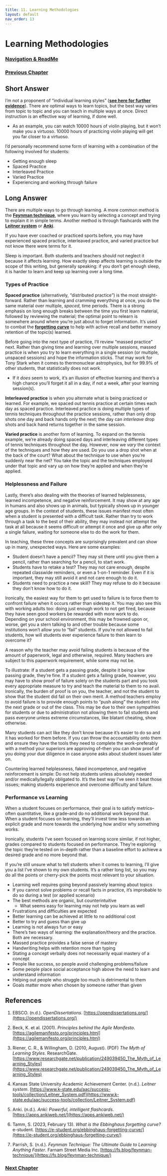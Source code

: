 ```yaml
---
title: 11. Learning Methodologies
layout: default
nav_order: 13
---
```

# Learning Methodologies

### [Navigation & ReadMe](README.md)

### [Previous Chapter](Z010_Agile_Teaching_Framework.md)

## **Short Answer**

I’m not a proponent of “individual learning styles” ([**see here for further evidence**](https://www.researchgate.net/publication/249039450_The_Myth_of_Learning_Styles)). There are optimal ways to learn topics, but the best way varies from topic to topic and you can teach in multiple ways at once. Direct instruction is an effective way of learning, if done well.

- As an example, you can watch 10000 hours of violin playing, but it won’t make you a virtuoso. 10000 hours of practicing violin playing will get you far closer to a virtuoso.

I’d personally recommend some form of learning with a combination of the following involved for students:

- Getting enough sleep
- Spaced Practice
- Interleaved Practice
- Varied Practice
- Experiencing and working through failure

## **Long Answer**

There are multiple ways to go through learning. A more common method is the [**Feynman technique**](https://fs.blog/feynman-technique/), where you learn by selecting a concept and trying to explain it in simple terms. Another method is through flashcards with the [**Leitner system**](https://www.k-state.edu/aac/success-tools/collection/Leitner_System.pdf) or [**Anki**](https://apps.ankiweb.net/).

If you have ever coached or practiced sports before, you may have experienced spaced practice, interleaved practice, and varied practice but not know there were terms for it.

Sleep is important. Both students and teachers should not neglect it because it affects learning. How exactly sleep affects learning is outside the scope of this writing, but generally speaking: if you don’t get enough sleep, it is harder to learn and keep up learning over a long time.

### Types of Practice

**Spaced practice** (alternatively, “distributed practice”) is the most straight-forward. Rather than learning and cramming everything at once, you do the same material over multiple, *spaced*, time periods. There is a strong emphasis on long enough breaks between the time you first learn material, followed by reviewing the material; the optimal point to relearn is somewhere around where you’re just about to forget information. It’s used to combat the [**forgetting curve**](https://e-student.org/ebbinghaus-forgetting-curve/) to help with active recall and better memory retention of the topic(s) learned.

Before going into the next type of practice, I’ll review “massed practice” next. Rather than giving time and learning over multiple sessions, massed practice is when you try to learn everything in a single session (or multiple, unspaced sessions) and hope the information sticks. That may work for Tony Stark when it comes to thermonuclear astrophysics, but for 99.9% of other students, that statistically does not work.

- If it *does* seem to work, it’s an illusion of effective learning and there’s a high chance you’ll forget it all in a day, if not a week, after your learning session(s).

**Interleaved practice** is when you alternate what is being practiced or learned. For example, we spaced out tennis practice at certain times each day as spaced practice. Interleaved practice is doing multiple types of tennis techniques throughout the practice sessions, rather than only drop shots one day and back hands only the next; the day can *interleave* drop shots and back hand returns together in the same session.

**Varied practice** is another form of learning. To expand on the tennis example, we’re already doing spaced days and interleaving different types of tennis techniques throughout the day. However, now we *vary* the context of the techniques and how they are used. Do you use a drop shot when at the back of the court? What about the technique to use when you’re suddenly near the net? You take the topic and the techniques employed under that topic and vary up on how they’re applied and when they’re applied.

### Helplessness and Failure

Lastly, there’s also dealing with the theories of learned helplessness, learned incompetence, and negative reinforcement. It may show at any age in humans and also shows up in animals, but typically shows up in younger age groups. In the context of students, these issues manifest most often when a student is presented with a difficult task. Rather than try to work through a task to the best of their ability, they may instead not attempt the task at all because it seems difficult or attempt it once and give up after only a single failure, waiting for someone else to do the work for them.

In teaching, these three concepts are surprisingly prevalent and can show up in many, unexpected ways. Here are some examples:

- Student doesn’t have a pencil? They may sit there until you give them a pencil, rather than searching for a pencil, to start work.
- Students have to retake a test? They may not care enough, despite repeated classwide reminders, or even a 1-on-1 reminder. Even if it is important, they may still avoid it and not care enough to do it.
- Students need to practice a new skill? They may refuse to do it because they don’t know how to do it.

Ironically, the easiest way for them to get used to failure is to force them to confront failure when it occurs rather than sidestep it. You may also see this with working adults too: doing just enough work to not get fired, because they have seen good workers be rewarded with more work to do. Depending on your school environment, this may be frowned upon or, worse, get you a stern talking to and other trouble because some institutions won’t allow you to “fail” students. If you’re not allowed to fail students, how will students ever experience failure to then learn to overcome it?

A reason why the teacher may avoid failing students is because of the amount of paperwork, legal and otherwise, required. Many teachers are subject to this paperwork requirement, while some may not be.

To illustrate: If a student gets a passing grade, despite it being a low passing grade, they’re fine. If a student gets a failing grade, however, you may have to show proof of failure solely on the students part and you took every appropriate measure to try and teach the material to them to no avail. Ironically, the burden of proof is on you, the teacher, and not the student to show that the student did fail on their own merit. A method teachers employ to avoid failure is to provide enough points to “push along” the student into the next grade or out of the class. This may be due to their own sympathies for students or due to administration not allowing them to fail students and pass everyone unless extreme circumstances, like blatant cheating, show otherwise.

Many students can act like they don’t know because it’s easier to do so and it has worked for them before. If you can throw the accountability onto them and ensure they have the tools they need to complete the work–preferably with a method your superiors are approving of–then you can show proof of you doing your due diligence in case anyone asks about student issues later on.

Countering learned helplessness, faked incompetence, and negative reinforcement is simple: Do not help students unless absolutely needed and/or medically/legally obligated to. It’s the best way I’ve seen it beat those issues; making students experience and overcome difficulty and failure.

### Performance vs Learning

When a student focuses on performance, their goal is to satisfy metrics–often quantitative, like a grade–and do no additional work beyond that. When a student focuses on learning, they’ll invest time less towards an explicit grade and more towards the underlying how and/or why something works. 

Ironically, students I’ve seen focused on learning score similar, if not higher, grades compared to students focused on performance. They’re exploring the topic they’re tested on in-depth rather than a baseline effort to achieve a desired grade and no more beyond that.

If you’re still unsure what to tell students when it comes to learning, I’ll give you a list I’ve shown to my own students. It’s a rather long list, so you may do all the points or cherry-pick the points most relevant to your situation.

- Learning well requires going beyond passively learning about topics
- If you cannot solve problems or recall facts in practice, it’s improbable to do so during a test (or applied scenario)
- The best methods are organic, but counterintuitive
    - What seems easy for learning may not help you learn as well
- Frustrations and difficulties are expected
- Better learning can be achieved at little to no additional cost
- Better to try and guess than give up
- Learning is not always fun or easy
- There’s two ways of learning: the explanation/theory and the practice. Both are necessary.
- Massed practice provides a false sense of mastery
- Handwriting helps with retention more than typing
- Stating a concept verbally does not necessarily equal mastery of a concept
- People like success, so people avoid challenging problems/failure
- Some people place social acceptance high above the need to learn and understand information
- Helping out people who struggle too much is detrimental to them
- Goals matter more when chosen by someone rather than given

## References

1. EBSCO. (n.d.). *OpenDissertations*. [https://opendissertations.org/](https://opendissertations.org/)

2. Beck, K. et al. (2001). *Principles behind the Agile Manifesto*. [https://agilemanifesto.org/principles.html](https://agilemanifesto.org/principles.html)

3. Riener, C. R., & Willingham, D. (2010, August). (PDF) *The Myth of Learning Styles.* ResearchGate. [https://www.researchgate.net/publication/249039450_The_Myth_of_Learning_Styles](https://www.researchgate.net/publication/249039450_The_Myth_of_Learning_Styles)

4. Kansas State University Academic Achievement Center. (n.d.). *Leitner system*. [https://www.k-state.edu/aac/success-tools/collection/Leitner_System.pdf](https://www.k-state.edu/aac/success-tools/collection/Leitner_System.pdf)

5. Anki. (n.d.). *Anki: Powerful, intelligent flashcards*. [https://apps.ankiweb.net/](https://apps.ankiweb.net/)

6. Tamm, S. (2023, February 13). *What is the Ebbinghaus forgetting curve?* e-student. [https://e-student.org/ebbinghaus-forgetting-curve/](https://e-student.org/ebbinghaus-forgetting-curve/)

7. Parrish, S. (n.d.). *Feynman Technique: The Ultimate Guide to Learning Anything Faster*. Farnam Street Media Inc. [https://fs.blog/feynman-technique/](https://fs.blog/feynman-technique/)

### [Next Chapter](Z012_Homework.md)